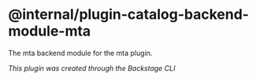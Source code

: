 # @internal/plugin-catalog-backend-module-mta

The mta backend module for the mta plugin.

_This plugin was created through the Backstage CLI_
